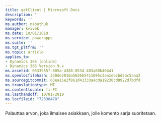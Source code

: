 ```yaml
---
title: getClient | Microsoft Docs
description: ''
keywords: ''
ms.author: nabuthuk
manager: kvivek
ms.date: 10/01/2019
ms.service: powerapps
ms.suite: ''
ms.tgt_pltfrm: ''
ms.topic: article
applies_to:
- Dynamics 365 (online)
- Dynamics 365 Version 9.x
ms.assetid: 0533955f-805a-4388-8534-483a60b40441
ms.openlocfilehash: 330de2016a5626b5411695c3aa1ebcbd5ac5aaa2
ms.sourcegitcommit: 63ea15e2f861d43333aacda19230cd8922d7bdfd
ms.translationtype: MT
ms.contentlocale: fi-FI
ms.lasthandoff: 10/01/2019
ms.locfileid: "72338478"
---
```

Palauttaa arvon, joka ilmaisee asiakkaan, jolle komento sarja suoritetaan.